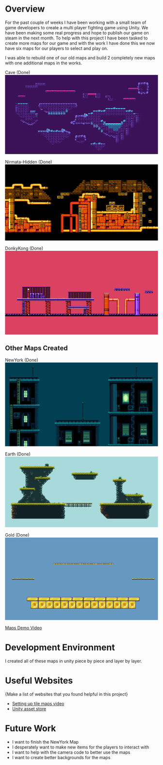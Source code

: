 # Overview

For the past couple of weeks I have been working with a small team of game developers to create a multi player fighting game using Unity. We have been making some real progress and hope to publish our game on steam in the next month. To help with this project I have been tasked to create more maps for our game and with the work I have done this we now have six maps for our players to select and play on.

I was able to rebuild one of our old maps and build 2 completely new maps with one additional maps in the works.

Cave (Done)
![Cave](./Cave.png)

Nirmata-Hidden (Done)
![Nirmata](./Nirmata.png)

DonkyKong (Done)
![DK](./DK.png)

## Other Maps Created

NewYork (Done)
![NY](./NewYork.png)

Earth (Done)
![Earth](./Earth.png)

Gold (Done)
![Gold](./Gold.png)




[Maps Demo Video](https://youtu.be/7xE7kr6U5ns)

# Development Environment

I created all of these maps in unity piece by piece and layer by layer.

# Useful Websites

{Make a list of websites that you found helpful in this project}

- [Setting up tile maps video](https://www.youtube.com/watch?v=g83_gwEO0kM)
- [Unity asset store](https://assetstore.unity.com/)

# Future Work

- I want to finish the NewYork Map
- I desperately want to make new items for the players to interact with
- I want to help with the camera code to better use the maps
- I want to create better backgrounds for the maps